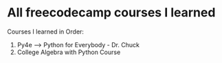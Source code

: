 # All freecodecamp courses I learned 

Courses I learned in Order:

1. Py4e --> Python for Everybody - Dr. Chuck
2. College Algebra with Python Course